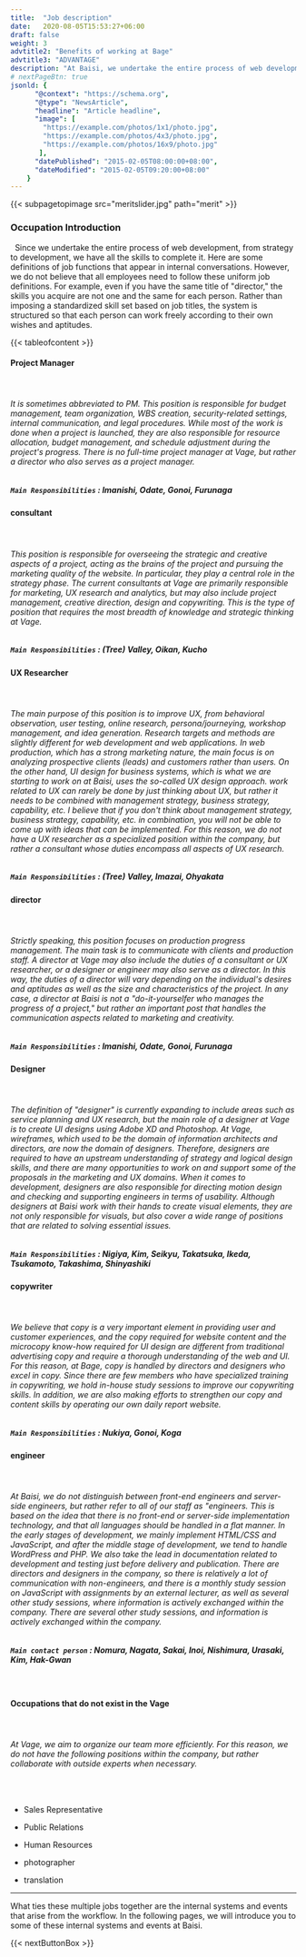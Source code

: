 ```yaml
---
title:  "Job description"
date:   2020-08-05T15:53:27+06:00
draft: false
weight: 3
advtitle2: "Benefits of working at Bage"
advtitle3: "ADVANTAGE"
description: "At Baisi, we undertake the entire process of web development, from strategy to development, and we have the in-house talent to complete it. Here are some definitions of our in-house capabilities"
# nextPageBtn: true
jsonld: {
      "@context": "https://schema.org",
      "@type": "NewsArticle",
      "headline": "Article headline",
      "image": [
        "https://example.com/photos/1x1/photo.jpg",
        "https://example.com/photos/4x3/photo.jpg",
        "https://example.com/photos/16x9/photo.jpg"
       ],
      "datePublished": "2015-02-05T08:00:00+08:00",
      "dateModified": "2015-02-05T09:20:00+08:00"
    }
---
```

{{< subpagetopimage src="meritslider.jpg" path="merit" >}}
### **Occupation Introduction**
&nbsp;
Since we undertake the entire process of web development, from strategy to development, we have all the skills to complete it. Here are some definitions of job functions that appear in internal conversations. However, we do not believe that all employees need to follow these uniform job definitions. For example, even if you have the same title of "director," the skills you acquire are not one and the same for each person. Rather than imposing a standardized skill set based on job titles, the system is structured so that each person can work freely according to their own wishes and aptitudes.
&nbsp;

<!-- ![Image not available](../../ico_arw_page_anchor.webp "Title")  [**Project Manager**](#project-manager)   

![Image not available](../../ico_arw_page_anchor.webp "Title")  [**consultant**](#consultant)       

![Image not available](../../ico_arw_page_anchor.webp "Title")  [**UX Researcher**](#ux-researcher)       

![Image not available](../../ico_arw_page_anchor.webp "Title")  [**director**](#director)   

![Image not available](../../ico_arw_page_anchor.webp "Title")  [**Designer**](#designer)       

![Image not available](../../ico_arw_page_anchor.webp "Title")  [**copywriter**](#copywriter)       

![Image not available](../../ico_arw_page_anchor.webp "Title")  [**engineer**](#engineer)        -->
{{< tableofcontent >}}
#### **Project Manager**
&nbsp;
###### It is sometimes abbreviated to PM. This position is responsible for budget management, team organization, WBS creation, security-related settings, internal communication, and legal procedures. While most of the work is done when a project is launched, they are also responsible for resource allocation, budget management, and schedule adjustment during the project's progress. There is no full-time project manager at Vage, but rather a director who also serves as a project manager.
##### `Main Responsibilities` : Imanishi, Odate, Gonoi, Furunaga

#### **consultant**
&nbsp;
###### This position is responsible for overseeing the strategic and creative aspects of a project, acting as the brains of the project and pursuing the marketing quality of the website. In particular, they play a central role in the strategy phase. The current consultants at Vage are primarily responsible for marketing, UX research and analytics, but may also include project management, creative direction, design and copywriting. This is the type of position that requires the most breadth of knowledge and strategic thinking at Vage. 
##### `Main Responsibilities` : (Tree) Valley, Oikan, Kucho

#### **UX Researcher**
&nbsp;
###### The main purpose of this position is to improve UX, from behavioral observation, user testing, online research, persona/journeying, workshop management, and idea generation. Research targets and methods are slightly different for web development and web applications. In web production, which has a strong marketing nature, the main focus is on analyzing prospective clients (leads) and customers rather than users. On the other hand, UI design for business systems, which is what we are starting to work on at Baisi, uses the so-called UX design approach. work related to UX can rarely be done by just thinking about UX, but rather it needs to be combined with management strategy, business strategy, capability, etc. I believe that if you don't think about management strategy, business strategy, capability, etc. in combination, you will not be able to come up with ideas that can be implemented. For this reason, we do not have a UX researcher as a specialized position within the company, but rather a consultant whose duties encompass all aspects of UX research.
##### `Main Responsibilities` :  (Tree) Valley, Imazai, Ohyakata

#### **director**
&nbsp;
###### Strictly speaking, this position focuses on production progress management. The main task is to communicate with clients and production staff. A director at Vage may also include the duties of a consultant or UX researcher, or a designer or engineer may also serve as a director. In this way, the duties of a director will vary depending on the individual's desires and aptitudes as well as the size and characteristics of the project. In any case, a director at Baisi is not a "do-it-yourselfer who manages the progress of a project," but rather an important post that handles the communication aspects related to marketing and creativity.
##### `Main Responsibilities` : Imanishi, Odate, Gonoi, Furunaga

#### **Designer**
&nbsp;
###### The definition of "designer" is currently expanding to include areas such as service planning and UX research, but the main role of a designer at Vage is to create UI designs using Adobe XD and Photoshop. At Vage, wireframes, which used to be the domain of information architects and directors, are now the domain of designers. Therefore, designers are required to have an upstream understanding of strategy and logical design skills, and there are many opportunities to work on and support some of the proposals in the marketing and UX domains. When it comes to development, designers are also responsible for directing motion design and checking and supporting engineers in terms of usability. Although designers at Baisi work with their hands to create visual elements, they are not only responsible for visuals, but also cover a wide range of positions that are related to solving essential issues.
##### `Main Responsibilities` : Nigiya, Kim, Seikyu, Takatsuka, Ikeda, Tsukamoto, Takashima, Shinyashiki

#### **copywriter**
&nbsp;
###### We believe that copy is a very important element in providing user and customer experiences, and the copy required for website content and the microcopy know-how required for UI design are different from traditional advertising copy and require a thorough understanding of the web and UI. For this reason, at Bage, copy is handled by directors and designers who excel in copy. Since there are few members who have specialized training in copywriting, we hold in-house study sessions to improve our copywriting skills. In addition, we are also making efforts to strengthen our copy and content skills by operating our own daily report website.
##### `Main Responsibilities` : Nukiya, Gonoi, Koga

#### **engineer**
&nbsp;
###### At Baisi, we do not distinguish between front-end engineers and server-side engineers, but rather refer to all of our staff as "engineers. This is based on the idea that there is no front-end or server-side implementation technology, and that all languages should be handled in a flat manner. In the early stages of development, we mainly implement HTML/CSS and JavaScript, and after the middle stage of development, we tend to handle WordPress and PHP. We also take the lead in documentation related to development and testing just before delivery and publication. There are directors and designers in the company, so there is relatively a lot of communication with non-engineers, and there is a monthly study session on JavaScript with assignments by an external lecturer, as well as several other study sessions, where information is actively exchanged within the company. There are several other study sessions, and information is actively exchanged within the company.
##### `Main contact person` : Nomura, Nagata, Sakai, Inoi, Nishimura, Urasaki, Kim, Hak-Gwan
&nbsp;

#### **Occupations that do not exist in the Vage**
&nbsp;
###### At Vage, we aim to organize our team more efficiently. For this reason, we do not have the following positions within the company, but rather collaborate with outside experts when necessary.
&nbsp;
* Sales Representative      
  
* Public Relations      

* Human Resources      

* photographer      

* translation       
---

What ties these multiple jobs together are the internal systems and events that arise from the workflow. In the following pages, we will introduce you to some of these internal systems and events at Baisi.

{{< nextButtonBox >}}
